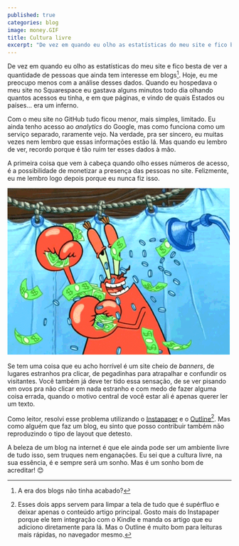 ```yaml
---
published: true
categories: blog
image: money.GIF
title: Cultura livre
excerpt: "De vez em quando eu olho as estatísticas do meu site e fico besta de ver a quantidade de pessoas que ainda tem interesse em blog. Hoje, eu me preocupo menos com a análise desses dados, mas nem sempre foi assim."
---
```


De vez em quando eu olho as estatísticas do meu site e fico besta de ver a quantidade de pessoas que ainda tem interesse em blogs[^1]. Hoje, eu me preocupo menos com a análise desses dados. Quando eu hospedava o meu site no Squarespace eu gastava alguns minutos todo dia olhando quantos acessos eu tinha, e em que páginas, e vindo de quais Estados ou países... era um inferno.

Com o meu site no GitHub tudo ficou menor, mais simples, limitado. Eu ainda tenho acesso ao *analytics* do Google, mas como funciona como um serviço separado, raramente vejo. Na verdade, pra ser sincero, eu muitas vezes nem lembro que essas informações estão lá. Mas quando eu lembro de ver, recordo porque é tão ruim ter esses dados à mão.

A primeira coisa que vem à cabeça quando olho esses números de acesso, é a possibilidade de monetizar a presença das pessoas no site. Felizmente, eu me lembro logo depois porque eu nunca fiz isso. 

<img src="/assets/images/money.GIF">

Se tem uma coisa que eu acho horrível é um site cheio de *banners*, de lugares estranhos pra clicar, de pegadinhas para atrapalhar e confundir os visitantes. Você também já deve ter tido essa sensação, de se ver pisando em ovos pra não clicar em nada estranho e com medo de fazer alguma coisa errada, quando o motivo central de você estar ali é apenas querer ler um texto.

Como leitor, resolvi esse problema utilizando o [Instapaper](https://www.instapaper.com) e o [Outline](https://outline.com)[^2]. Mas como alguém que faz um blog, eu sinto que posso contribuir também não reproduzindo o tipo de layout que detesto.

A beleza de um blog na internet é que ele ainda pode ser um ambiente livre de tudo isso, sem truques nem enganações. Eu sei que a cultura livre, na sua essência, é e sempre será um sonho. Mas é um sonho bom de acreditar! 😊

[^1]: A era dos blogs não tinha acabado?
[^2]: Esses dois apps servem para limpar a tela de tudo que é supérfluo e deixar apenas o conteúdo artigo principal. Gosto mais do Instapaper porque ele tem integração com o Kindle e manda os artigo que eu adiciono diretamente para lá. Mas o Outline é muito bom para leituras mais rápidas, no navegador mesmo.
